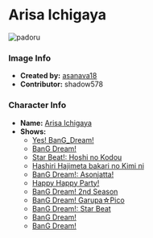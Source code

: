 # Arisa Ichigaya

![padoru](https://raw.githubusercontent.com/shadow578/Padoru-Padoru/master/Padoru/bang-dream/bang-dream-arisa-ichigaya.png "Arisa Ichigaya")

### Image Info
* **Created by:**    [asanava18](https://twitter.com/asanava18/status/1075978864277512194)
* **Contributor:**   shadow578

### Character Info
* **Name:**   [Arisa Ichigaya](https://myanimelist.net/character/142761)
* **Shows:**
  * [Yes! BanG_Dream!](https://myanimelist.net/anime/32338/Yes_BanG_Dream)
  * [BanG Dream!](https://myanimelist.net/anime/33573/BanG_Dream)
  * [Star Beat!: Hoshi no Kodou](https://myanimelist.net/anime/34252/Star_Beat__Hoshi_no_Kodou)
  * [Hashiri Hajimeta bakari no Kimi ni](https://myanimelist.net/anime/34412/Hashiri_Hajimeta_bakari_no_Kimi_ni)
  * [BanG Dream!: Asonjatta!](https://myanimelist.net/anime/34870/BanG_Dream__Asonjatta)
  * [Happy Happy Party!](https://myanimelist.net/anime/36918/Happy_Happy_Party)
  * [BanG Dream! 2nd Season](https://myanimelist.net/anime/37869/BanG_Dream_2nd_Season)
  * [BanG Dream! Garupa☆Pico](https://myanimelist.net/anime/37873/BanG_Dream_Garupa☆Pico)
  * [BanG Dream!: Star Beat](https://myanimelist.net/manga/85856/BanG_Dream__Star_Beat)
  * [BanG Dream!](https://myanimelist.net/manga/102005/BanG_Dream)
  * [BanG Dream!](https://myanimelist.net/manga/102006/BanG_Dream)



